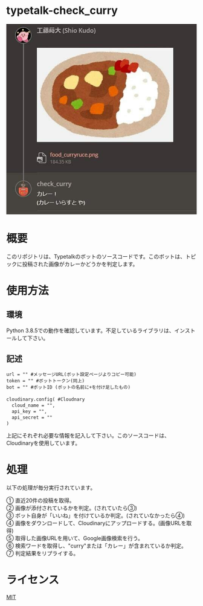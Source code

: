 # typetalk-check_curry

![image](https://github.com/shio-salt/typetalk-check_curry/blob/master/readme.jpg?raw=true)

# 概要
このリポジトリは、Typetalkのボットのソースコードです。このボットは、トピックに投稿された画像がカレーかどうかを判定します。

# 使用方法

## 環境

Python 3.8.5での動作を確認しています。不足しているライブラリは、インストールして下さい。

## 記述

```
url = "" #メッセージURL(ボット設定ページよりコピー可能)
token = "" #ボットトークン(同上)
bot = "" #ボットID (ボットの名前に+を付け足したもの)

cloudinary.config( #Cloudnary
  cloud_name = "",
  api_key = "",
  api_secret = ""
)

```

上記にそれぞれ必要な情報を記入して下さい。このソースコードは、Cloudinaryを使用しています。

# 処理

以下の処理が毎分実行されています。  

① 直近20件の投稿を取得。  
② 画像が添付されているかを判定。(されていたら③)  
③ ボット自身が「いいね」を付けているか判定。(されていなかったら④)  
④ 画像をダウンロードして、Cloudinaryにアップロードする。(画像URLを取得)  
⑤ 取得した画像URLを用いて、Google画像検索を行う。  
⑥ 検索ワードを取得し、"curry"または「カレー」が含まれているか判定。  
⑦ 判定結果をリプライする。  

# ライセンス

[MIT](https://choosealicense.com/licenses/mit/)
